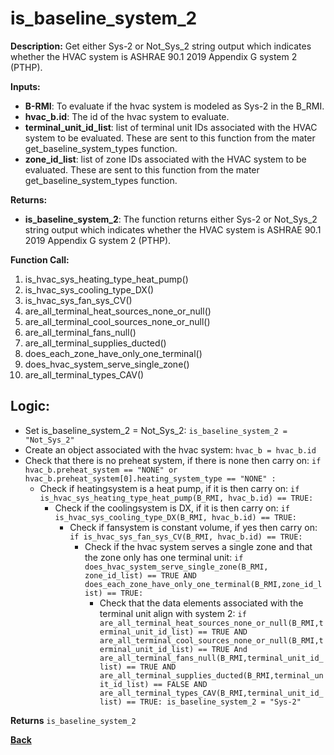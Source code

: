# is_baseline_system_2  

**Description:** Get either Sys-2 or Not_Sys_2 string output which indicates whether the HVAC system is ASHRAE 90.1 2019 Appendix G system 2 (PTHP).  

**Inputs:**  
- **B-RMI**: To evaluate if the hvac system is modeled as Sys-2 in the B_RMI.   
- **hvac_b.id**: The id of the hvac system to evaluate.  
- **terminal_unit_id_list**: list of terminal unit IDs associated with the HVAC system to be evaluated. These are sent to this function from the mater get_baseline_system_types function.
- **zone_id_list**: list of zone IDs associated with the HVAC system to be evaluated. These are sent to this function from the mater get_baseline_system_types function.   

**Returns:**  
- **is_baseline_system_2**: The function returns either Sys-2 or Not_Sys_2 string output which indicates whether the HVAC system is ASHRAE 90.1 2019 Appendix G system 2 (PTHP).  

**Function Call:**   
1. is_hvac_sys_heating_type_heat_pump()
2. is_hvac_sys_cooling_type_DX()
3. is_hvac_sys_fan_sys_CV()  
4. are_all_terminal_heat_sources_none_or_null()  
5. are_all_terminal_cool_sources_none_or_null()
6. are_all_terminal_fans_null()  
7. are_all_terminal_supplies_ducted()  
8. does_each_zone_have_only_one_terminal()   
9. does_hvac_system_serve_single_zone()  
10. are_all_terminal_types_CAV()


## Logic:    
- Set is_baseline_system_2 = Not_Sys_2: `is_baseline_system_2 = "Not_Sys_2"`  
- Create an object associated with the hvac system: `hvac_b = hvac_b.id`  
- Check that there is no preheat system, if there is none then carry on: `if hvac_b.preheat_system == "NONE" or hvac_b.preheat_system[0].heating_system_type == "NONE" :`    
    - Check if heatingsystem is a heat pump, if it is then carry on: `if is_hvac_sys_heating_type_heat_pump(B_RMI, hvac_b.id) == TRUE:`     
        - Check if the coolingsystem is DX, if it is then carry on: `if is_hvac_sys_cooling_type_DX(B_RMI, hvac_b.id) == TRUE:`      
            - Check if fansystem is constant volume, if yes then carry on: `if is_hvac_sys_fan_sys_CV(B_RMI, hvac_b.id) == TRUE:`  
                - Check if the hvac system serves a single zone and that the zone only has one terminal unit: `if does_hvac_system_serve_single_zone(B_RMI, zone_id_list) == TRUE AND does_each_zone_have_only_one_terminal(B_RMI,zone_id_list) == TRUE:`       
                    - Check that the data elements associated with the terminal unit align with system 2: `if are_all_terminal_heat_sources_none_or_null(B_RMI,terminal_unit_id_list) == TRUE AND are_all_terminal_cool_sources_none_or_null(B_RMI,terminal_unit_id_list) == TRUE And are_all_terminal_fans_null(B_RMI,terminal_unit_id_list) == TRUE AND are_all_terminal_supplies_ducted(B_RMI,terminal_unit_id_list) == FALSE AND are_all_terminal_types_CAV(B_RMI,terminal_unit_id_list) == TRUE: is_baseline_system_2 = "Sys-2"`  

**Returns** `is_baseline_system_2`  



**[Back](../../_toc.md)**
